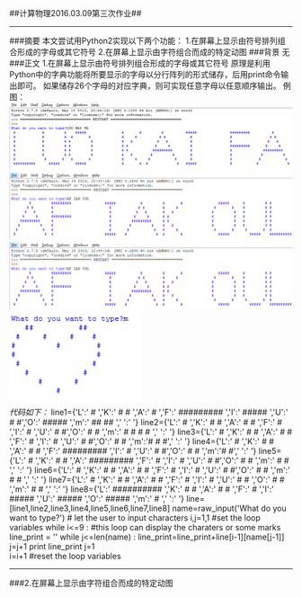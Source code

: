 ##计算物理2016.03.09第三次作业##

----------------
###摘要
本文尝试用Python2实现以下两个功能：
1.在屏幕上显示由符号排列组合形成的字母或其它符号
2.在屏幕上显示由字符组合而成的特定动图
###背景
无
###正文
1.在屏幕上显示由符号排列组合形成的字母或其它符号
    原理是利用Python中的字典功能将所要显示的字母以分行阵列的形式储存，后用print命令输出即可。
    如果储存26个字母的对应字典，则可实现任意字母以任意顺序输出。
    例图：<br/>
    ![正序](https://raw.githubusercontent.com/luokaifa-whu/computationalphysics_N2014301580293/master/%E6%AD%A3%E5%BA%8F.png)<br/>
    ![逆序](https://raw.githubusercontent.com/luokaifa-whu/computationalphysics_N2014301580293/master/%E9%80%86%E5%BA%8F.png)<br/>
    ![乱序](https://raw.githubusercontent.com/luokaifa-whu/computationalphysics_N2014301580293/master/%E9%80%86%E5%BA%8F.png)
    ![心形](https://raw.githubusercontent.com/luokaifa-whu/computationalphysics_N2014301580293/master/%E5%BF%83%E5%BD%A2.png)<br/>
    *代码如下：*
line1={'L':' #          ','K':' #       # ','A':'        #        ','F':' #########  ','I':'  #####   ','U':'  #         #','O':'    #####    ','m':'   ##          ##   ',' ':'           '}
line2={'L':' #          ','K':' #     #   ','A':'       # #       ','F':' #          ','I':'    #     ','U':'  #         #','O':'  #       #  ','m':' #     #     #    # ',' ':'           '}
line3={'L':' #          ','K':' #   #     ','A':'      #   #      ','F':' #          ','I':'    #     ','U':'  #         #','O':' #         # ','m':'#         #        #',' ':'           '}
line4={'L':' #          ','K':' # #       ','A':'     #     #     ','F':' #########  ','I':'    #     ','U':'  #         #','O':' #         # ','m':'#                  #',' ':'           '}
line5={'L':' #          ','K':' # #       ','A':'    #########    ','F':' #          ','I':'    #     ','U':'  #         #','O':' #         # ','m':' #                # ',' ':'           '}
line6={'L':' #          ','K':' #   #     ','A':'   #         #   ','F':' #          ','I':'    #     ','U':'  #         #','O':' #         # ','m':'   #            #   ',' ':'           '}
line7={'L':' #          ','K':' #     #   ','A':'  #           #  ','F':' #          ','I':'    #     ','U':'   #       # ','O':'  #       #  ','m':'      #       #     ',' ':'           '}
line8={'L':' ########## ','K':' #       # ','A':' #             # ','F':' #          ','I':'  #####   ','U':'     #####   ','O':'    #####    ','m':'          #         ',' ':'           '}
line=[line1,line2,line3,line4,line5,line6,line7,line8]
name=raw_input('What do you want to type?')    # let the user to input characters
i,j=1,1          #set the loop variables
while i<=9 :     #this loop can display the charaters or some marks
    line_print = ''
    while j<=len(name) :
        line_print=line_print+line[i-1][name[j-1]]
        j=j+1
    print line_print
    j=1          
    i=i+1       #reset the loop variables
    
------------------------------
###2.在屏幕上显示由字符组合而成的特定动图
